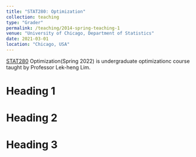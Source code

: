 ```yaml
---
title: "STAT280: Optimization"
collection: teaching
type: "Grader"
permalink: /teaching/2014-spring-teaching-1
venue: "University of Chicago, Department of Statistics"
date: 2021-03-01
location: "Chicago, USA"
---
```


[STAT280](http://www.stat.uchicago.edu/~lekheng/courses/280s22/) Optimization(Spring 2022) is undergraduate optimizationc course taught by Professor Lek-heng Lim. 

Heading 1
======

Heading 2
======

Heading 3
======
